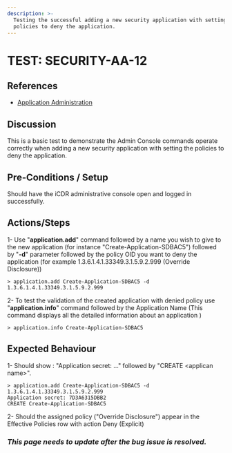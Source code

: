 ```yaml
---
description: >-
  Testing the successful adding a new security application with setting the
  policies to deny the application.
---
```


# TEST: SECURITY-AA-12

## References

* [Application Administration](./)

## Discussion

This is a basic test to demonstrate the Admin Console commands operate correctly when adding a new security application with setting the policies to deny the application.

## Pre-Conditions / Setup

Should have the iCDR administrative console open and logged in successfully.

## Actions/Steps

1- Use "**application.add**" command followed by a name you wish to give to the new application (for instance "Create-Application-SDBAC5") followed by  "**-d**" parameter followed by the policy OID you want to deny the application (for example 1.3.6.1.4.1.33349.3.1.5.9.2.999 (Override Disclosure))

```
> application.add Create-Application-SDBAC5 -d 1.3.6.1.4.1.33349.3.1.5.9.2.999
```

2- To test the  validation of the created application with denied policy use "**application.info**" command  followed by the Application Name (This command displays all the detailed information about an application )

```
> application.info Create-Application-SDBAC5
```

## Expected Behaviour

1-  Should show : "Application secret: ..." followed by "CREATE \<applican name>".

```
> application.add Create-Application-SDBAC5 -d 1.3.6.1.4.1.33349.3.1.5.9.2.999
Application secret: 7D3A6315DBB2
CREATE Create-Application-SDBAC5
```

2- Should the assigned policy ("Override Disclosure") appear in the Effective Policies row with action Deny (Explicit)

### _**This page needs to update after the bug issue is resolved.**_
